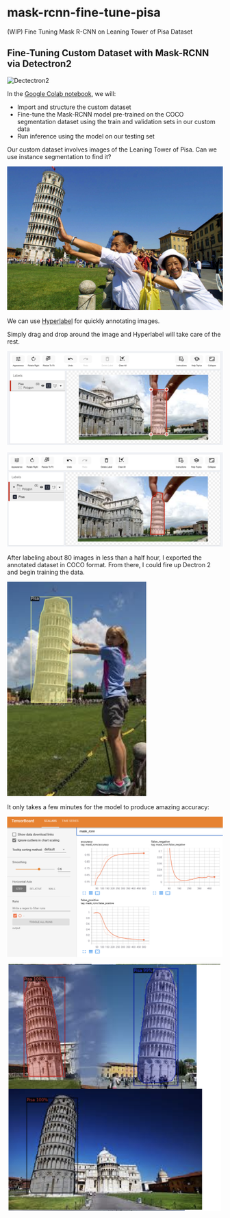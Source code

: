 # mask-rcnn-fine-tune-pisa
(WIP) Fine Tuning Mask R-CNN on Leaning Tower of Pisa Dataset

## Fine-Tuning Custom Dataset with Mask-RCNN via Detectron2

![Dectectron2](https://dl.fbaipublicfiles.com/detectron2/Detectron2-Logo-Horz.png?raw=True)

In the [Google Colab notebook](https://colab.research.google.com/github/mattignal/mask-rcnn-fine-tune-pisa/blob/main/fine_tune_pisa.ipynb), we will:

* Import and structure the custom dataset
* Fine-tune the Mask-RCNN model pre-trained on the COCO segmentation dataset using the train and validation sets in our custom data
* Run inference using the model on our testing set

Our custom dataset involves images of the Leaning Tower of Pisa. Can we use instance segmentation to find it?

![Tourists at Leaning Tower of Pisa](https://github.com/mattignal/mask-rcnn-fine-tune-pisa/blob/main/Italy_Tower.jpeg?raw=True)

We can use [Hyperlabel](https://sixgill.com/platform/sense-data-annotation/) for quickly annotating images. 

Simply drag and drop around the image and Hyperlabel will take care of the rest.

![Hyperlabel Drag](https://github.com/mattignal/mask-rcnn-fine-tune-pisa/blob/main/Hyperlabel%20Drag.png?raw=true)

![Hyperlabel Drag](https://github.com/mattignal/mask-rcnn-fine-tune-pisa/blob/main/Hyperlabel%20Auto.png?raw=true)

After labeling about 80 images in less than a half hour, I exported the annotated dataset in COCO format. From there, I could fire up Dectron 2 and begin training the data.

<img src="https://github.com/mattignal/mask-rcnn-fine-tune-pisa/blob/main/labeled_pisa.png?" height="500">

It only takes a few minutes for the model to produce amazing accuracy:

!['Tensorboard'](https://github.com/mattignal/mask-rcnn-fine-tune-pisa/blob/main/Tensorboard_500iter.png?raw=True)

<img src="https://github.com/mattignal/mask-rcnn-fine-tune-pisa/blob/main/pisa_test_labels.png" width="500">

